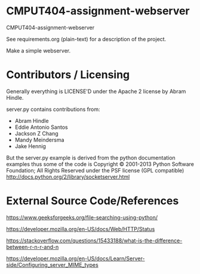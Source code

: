 CMPUT404-assignment-webserver
=============================

CMPUT404-assignment-webserver

See requirements.org (plain-text) for a description of the project.

Make a simple webserver.

Contributors / Licensing
========================

Generally everything is LICENSE'D under the Apache 2 license by Abram Hindle.

server.py contains contributions from:

* Abram Hindle
* Eddie Antonio Santos
* Jackson Z Chang
* Mandy Meindersma
* Jake Hennig

But the server.py example is derived from the python documentation
examples thus some of the code is Copyright © 2001-2013 Python
Software Foundation; All Rights Reserved under the PSF license (GPL
compatible) http://docs.python.org/2/library/socketserver.html

External Source Code/References
========================
https://www.geeksforgeeks.org/file-searching-using-python/

https://developer.mozilla.org/en-US/docs/Web/HTTP/Status

https://stackoverflow.com/questions/15433188/what-is-the-difference-between-r-n-r-and-n

https://developer.mozilla.org/en-US/docs/Learn/Server-side/Configuring_server_MIME_types
